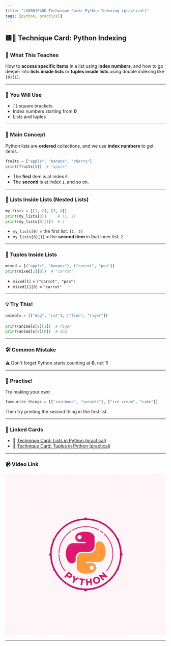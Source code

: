 ```yaml
---
title: "\U0001F40D Technique Card: Python Indexing (practical)"
tags: [python, practical]
---
```


## 🟨🐍 **Technique Card: Python Indexing**

### 🧠 What This Teaches

How to **access specific items** in a list using **index numbers**, and how to go deeper into **lists inside lists** or **tuples inside lists** using double indexing like `[0][1]`.

---

### 🧰 You Will Use

- `[]` square brackets
- Index numbers starting from **0**
- Lists and tuples

---

### 🎯 Main Concept

Python lists are **ordered** collections, and we use **index numbers** to get items.

```python
fruits = ["apple", "banana", "cherry"]
print(fruits[0])  # "apple"
```

- The **first** item is at index `0`
- The **second** is at index `1`, and so on.

---

### 🧱 Lists Inside Lists (Nested Lists)

```python
my_lists = [[1, 2], [3, 4]]
print(my_lists[0])     # [1, 2]
print(my_lists[0][1])  # 2
```

- `my_lists[0]` = the first list: `[1, 2]`
- `my_lists[0][1]` = the **second item** in that inner list: `2`

---

### 🍇 Tuples Inside Lists

```python
mixed = [("apple", "banana"), ("carrot", "pea")]
print(mixed[1][0])  # "carrot"
```

- `mixed[1]` = `("carrot", "pea")`
- `mixed[1][0]` = `"carrot"`

---

### 💡 Try This!

```python
animals = [["dog", "cat"], ["lion", "tiger"]]

print(animals[1][1])  # tiger
print(animals[0][0])  # dog
```

---

### 🛠️ Common Mistake

⚠️ Don't forget Python starts counting at **0**, not 1!

---

### 🎲 Practise!

Try making your own:

```python
favourite_things = [["rainbows", "sunsets"], ["ice cream", "cake"]]
```

Then try printing the second thing in the first list.

---

### 🔗 Linked Cards

- 🐍 [Technique Card: Lists in Python (practical)](lists-python-practical.md)
- 🐍 [Technique Card: Tuples in Python (practical)](tuples.md)

---

### 📹 Video Link

[![Watch the video](../python.png)](indexing-python.mp4)

---
